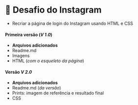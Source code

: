 # 📸 Desafio do Instagram
 - Recriar a página de login do Instagram usando HTML e CSS

#### Primeira versão (_V 1.0_)
 - **Arquivos adicionados**
 - Readme.md
 - Imagens 
 - HTML (_com o esqueleto da página_)

#### Versão _V 2.0_
 - **Arquivos adicionados**
 - Readme.md (_da versão_)
 - Prints: imagem de referência  e resultado final
 - CSS
